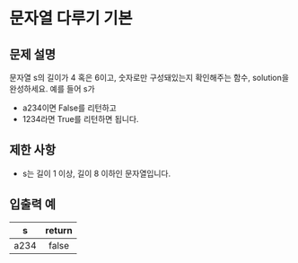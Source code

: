 # 문자열 다루기 기본

## 문제 설명

문자열 s의 길이가 4 혹은 6이고, 숫자로만 구성돼있는지 확인해주는 함수, solution을 완성하세요. 예를 들어 s가 

- a234이면 False를 리턴하고
- 1234라면 True를 리턴하면 됩니다.

## 제한 사항

- s는 길이 1 이상, 길이 8 이하인 문자열입니다.

## 입출력 예

| s | return|
| :---: | :---:|
| a234 |false |
